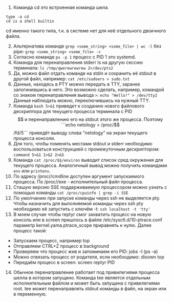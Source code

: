 1. Команда cd это встроенная команда шела.
```
type -a cd
cd is a shell builtin
```
cd именно такого типа, т.к. в системе нет для неё отдельного двоичного файла.

2. Альтернатива команде ```grep <some_string> <some_file> | wc -l``` без pipe: ```grep <some_string> <some_file> -c```
3. Согласно команде ```ps -p 1``` процесс с PID 1 это systemd.
4. Команда для перенаправления stderr ls на другую сессию терминала: ```ls /tmp/qwerewrewrew 2>/dev/pts2```
5. Да, можно файл отдать команде на stdin и сохранить её stdout в другой файл, например: ```cat /etc/sudoers > sudo.txt```
6. Данные, находясь в PTY можно передать в TTY, заранее залогинившись в него. Это возможно сделать, например, командой cо знаком перенаправления вывода ```>```: ```echo "Hello!" > /dev/tty2```
Данные наблюдать можно, переключившись на нужный TTY.
7. Команда ```bash 5>&1``` приведет к созданию нового файлового дескриптора для текущего процесса терминала с PID $$ и перенаправлению его на stdout этого же процесса.
Поэтому ```echo netology > /proc/$$/fd/5``` приведёт выводу слова "netology" на экран текущего процесса консоли.
8. Для того, чтобы поменять местами stdout и stderr необходимо воспользоваться конструкцией с промежуточным дескриптором:
```command 5>&1 1>&2 2>&5```
9. Команда ```cat /proc/$$/environ``` выводит список сред окружения для текущего процесса. Аналогичный вывод можно получить командами ```env```
или ```printenv```.
10. По адресу /proc/<PID>/cmdline доступен аргумент запускаемого процесса. По /proc/<PID>/exe - исполнительный файл процесса.
11. Сташую версию SSE поддерживаемую процессором можно узнать с помощью команды ```cat /proc/cpuinfo | grep -i SSE```
12. По умолчанию при запуске команды через ssh не выделяется pty. Чтобы назначить для выполняемой команды через ssh pty необходимо её запустить с ключём -t: ```ssh localhost -t 'tty'```
13. В моем случае чтобы reptyr смог захватить процесс на новую консоль или в screen пришлось в файле /etc/sysctl.d/10-ptrace.conf параметр
kernel.yama.ptrace_scope приравнять к нулю. Далее процесс такой:
* Запускаем процесс, например top
* Отправляем CTRL+Z процесс в background
* Проверяем что процесс жив и запоминаем его PID: jobs -l (ps -a)
* Можно отвязать процесс от родителя, если необходимо: disown top
* Передаём процесс в screen: screen reptyr PID
14. Обычное перенаправление работает под привилегиями процесса шелла в котором запущено. Команда tee является отдельным исполнительным файлом и может быть запущена с привелегиями 
root. tee может перенаправлять stdout команды в файл, на экран или в переменную.
